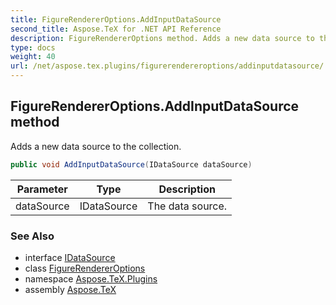 ```yaml
---
title: FigureRendererOptions.AddInputDataSource
second_title: Aspose.TeX for .NET API Reference
description: FigureRendererOptions method. Adds a new data source to the collection
type: docs
weight: 40
url: /net/aspose.tex.plugins/figurerendereroptions/addinputdatasource/
---
```

## FigureRendererOptions.AddInputDataSource method

Adds a new data source to the collection.

```csharp
public void AddInputDataSource(IDataSource dataSource)
```

| Parameter | Type | Description |
| --- | --- | --- |
| dataSource | IDataSource | The data source. |

### See Also

* interface [IDataSource](../../idatasource/)
* class [FigureRendererOptions](../)
* namespace [Aspose.TeX.Plugins](../../figurerendereroptions/)
* assembly [Aspose.TeX](../../../)


